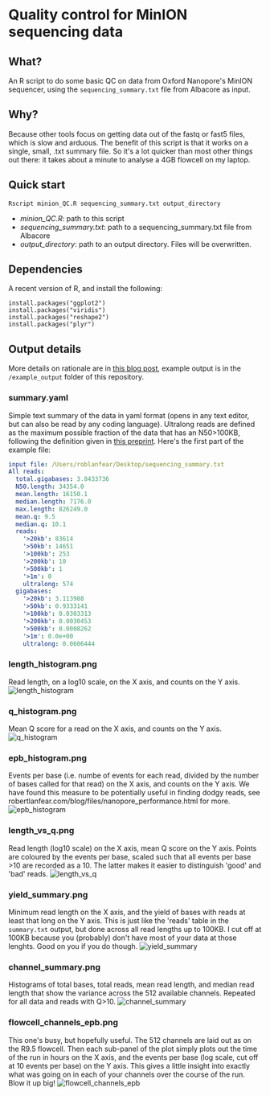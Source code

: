 # Quality control for MinION sequencing data

## What?

An R script to do some basic QC on data from Oxford Nanopore's MinION sequencer, using the `sequencing_summary.txt` file from Albacore as input.

## Why?

Because other tools focus on getting data out of the fastq or fast5 files, which is slow and arduous. The benefit of this script is that it works on a single, small, .txt summary file. So it's a lot quicker than most other things out there: it takes about a minute to analyse a 4GB flowcell on my laptop. 

## Quick start

```
Rscript minion_QC.R sequencing_summary.txt output_directory
```

* *minion_QC.R*: path to this script
* *sequencing_summary.txt*: path to a sequencing_summary.txt file from Albacore
* *output_directory*: path to an output directory. Files will be overwritten.

## Dependencies
A recent version of R, and install the following:

```
install.packages("ggplot2")
install.packages("viridis")
install.packages("reshape2")
install.packages("plyr")
```

## Output details
More details on rationale are in [this blog post](robertlanfear.com/blog/files/nanopore_performance.html), example output is in the `/example_output` folder of this repository.

### summary.yaml

Simple text summary of the data in yaml format (opens in any text editor, but can also be read by any coding language). Ultralong reads are defined as the maximum possible fraction of the data that has an N50>100KB, following the definition given in [this preprint](biorxiv.org/content/early/2017/04/20/128835). Here's the first part of the example file:

```yaml
input file: /Users/roblanfear/Desktop/sequencing_summary.txt
All reads:
  total.gigabases: 3.8433736
  N50.length: 34354.0
  mean.length: 16150.1
  median.length: 7176.0
  max.length: 826249.0
  mean.q: 9.5
  median.q: 10.1
  reads:
    '>20kb': 83614
    '>50kb': 14651
    '>100kb': 253
    '>200kb': 10
    '>500kb': 1
    '>1m': 0
    ultralong: 574
  gigabases:
    '>20kb': 3.113988
    '>50kb': 0.9333141
    '>100kb': 0.0303313
    '>200kb': 0.0030453
    '>500kb': 0.0008262
    '>1m': 0.0e+00
    ultralong: 0.0606444
```

### length_histogram.png
Read length, on a log10 scale, on the X axis, and counts on the Y axis.
![length_histogram](example_output/length_histogram.png)

### q_histogram.png
Mean Q score for a read on the X axis, and counts on the Y axis. 
![q_histogram](example_output/q_histogram.png)

### epb_histogram.png
Events per base (i.e. numbe of events for each read, divided by the number of bases called for that read) on the X axis, and counts on the Y axis. We have found this measure to be potentially useful in finding dodgy reads, see robertlanfear.com/blog/files/nanopore_performance.html for more.
![epb_histogram](example_output/epb_histogram.png)

### length_vs_q.png
Read length (log10 scale) on the X axis, mean Q score on the Y axis. Points are coloured by the events per base, scaled such that all events per base >10 are recorded as a 10. The latter makes it easier to distinguish 'good' and 'bad' reads. 
![length_vs_q](example_output/length_vs_q.png)

### yield_summary.png
Minimum read length on the X axis, and the yield of bases with reads at least that long on the Y axis. This is just like the 'reads' table in the `summary.txt` output, but done across all read lengths up to 100KB. I cut off at 100KB because you (probably) don't have most of your data at those lenghts. Good on you if you do though.
![yield_summary](example_output/yield_summary.png)

### channel_summary.png
Histograms of total bases, total reads, mean read length, and median read length that show the variance across the 512 available channels. Repeated for all data and reads with Q>10.
![channel_summary](example_output/channel_summary.png)

### flowcell_channels_epb.png
This one's busy, but hopefully useful. The 512 channels are laid out as on the R9.5 flowcell. Then each sub-panel of the plot simply plots out the time of the run in hours on the X axis, and the events per base (log scale, cut off at 10 events per base) on the Y axis. This gives a little insight into exactly what was going on in each of your channels over the course of the run. Blow it up big!
![flowcell_channels_epb](example_output/flowcell_channels_epb.png)
